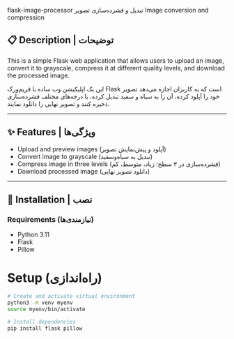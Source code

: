 flask-image-processor
تبدیل و فشرده‌سازی تصویر   Image conversion and compression

## 📋 Description | توضیحات

This is a simple Flask web application that allows users to upload an image, convert it to grayscale, compress it at different quality levels, and download the processed image.  

این یک اپلیکیشن وب ساده با فریم‌ورک Flask است که به کاربران اجازه می‌دهد تصویر خود را آپلود کرده، آن را به سیاه و سفید تبدیل کرده، با درجه‌های مختلف فشرده‌سازی ذخیره کنند و تصویر نهایی را دانلود نمایند.

---

## ✨ Features | ویژگی‌ها

- Upload and preview images (آپلود و پیش‌نمایش تصویر)
- Convert image to grayscale (تبدیل به سیاه‌وسفید)
- Compress image in three levels (فشرده‌سازی در ۳ سطح: زیاد، متوسط، کم)
- Download processed image (دانلود تصویر نهایی)

---

## 🚀 Installation | نصب

### Requirements (نیازمندی‌ها)

- Python 3.11  
- Flask  
- Pillow  

# Setup (راه‌اندازی)

```bash
# Create and activate virtual environment
python3 -m venv myenv  
source myenv/bin/activate  

# Install dependencies
pip install flask pillow
